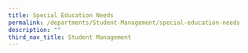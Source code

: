 ```yaml
---
title: Special Education Needs
permalink: /departments/Student-Management/special-education-needs
description: ""
third_nav_title: Student Management
---
```

